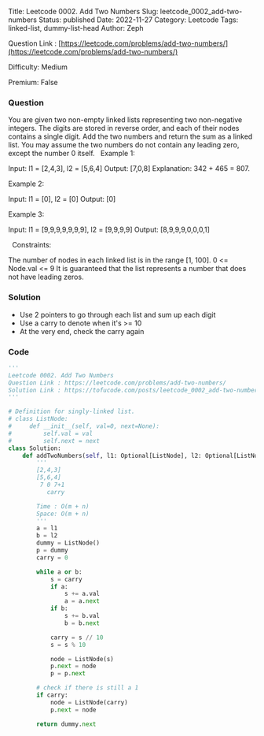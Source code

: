 Title: Leetcode 0002. Add Two Numbers
Slug: leetcode_0002_add-two-numbers
Status: published
Date: 2022-11-27
Category: Leetcode
Tags: linked-list, dummy-list-head
Author: Zeph

Question Link : [https://leetcode.com/problems/add-two-numbers/](https://leetcode.com/problems/add-two-numbers/)

Difficulty: Medium

Premium: False

### Question
You are given two non-empty linked lists representing two non-negative integers. The digits are stored in reverse order, and each of their nodes contains a single digit. Add the two numbers and return the sum as a linked list.
You may assume the two numbers do not contain any leading zero, except the number 0 itself.
 
Example 1:


Input: l1 = [2,4,3], l2 = [5,6,4]
Output: [7,0,8]
Explanation: 342 + 465 = 807.

Example 2:

Input: l1 = [0], l2 = [0]
Output: [0]

Example 3:

Input: l1 = [9,9,9,9,9,9,9], l2 = [9,9,9,9]
Output: [8,9,9,9,0,0,0,1]

 
Constraints:

The number of nodes in each linked list is in the range [1, 100].
0 <= Node.val <= 9
It is guaranteed that the list represents a number that does not have leading zeros.

### Solution

* Use 2 pointers to go through each list and sum up each digit
* Use a carry to denote when it's >= 10
* At the very end, check the carry again 


### Code
```python
'''
Leetcode 0002. Add Two Numbers
Question Link : https://leetcode.com/problems/add-two-numbers/
Solution Link : https://tofucode.com/posts/leetcode_0002_add-two-numbers.html
'''

# Definition for singly-linked list.
# class ListNode:
#     def __init__(self, val=0, next=None):
#         self.val = val
#         self.next = next
class Solution:
    def addTwoNumbers(self, l1: Optional[ListNode], l2: Optional[ListNode]) -> Optional[ListNode]:
        '''
        [2,4,3]
        [5,6,4]
         7 0 7+1
           carry

        Time : O(m + n)
        Space: O(m + n)
        '''
        a = l1
        b = l2
        dummy = ListNode()
        p = dummy
        carry = 0

        while a or b:
            s = carry
            if a:
                s += a.val
                a = a.next
            if b:
                s += b.val
                b = b.next

            carry = s // 10
            s = s % 10

            node = ListNode(s)
            p.next = node
            p = p.next

        # check if there is still a 1
        if carry:
            node = ListNode(carry)
            p.next = node

        return dummy.next



```


